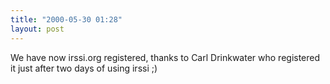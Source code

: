 ```yaml
---
title: "2000-05-30 01:28"
layout: post
---
```

We have now irssi.org registered, thanks to Carl Drinkwater who
registered it just after two days of using irssi ;)

